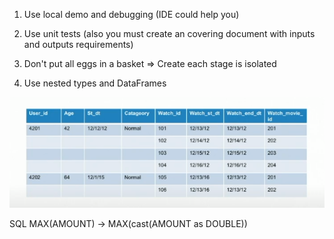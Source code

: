1. Use local demo and debugging (IDE could help you)

2. Use unit tests (also you must create an covering document with inputs and outputs requirements)

3. Don't put all eggs in a basket => Create each stage is isolated

4. Use nested types and DataFrames

![](img/nested_exp.png)


SQL
MAX(AMOUNT) -> MAX(cast(AMOUNT as DOUBLE))
